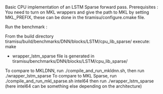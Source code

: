 Basic CPU implementation of an LSTM Sparse forward pass.
Prerequisites :
    You need to turn on MKL wrappers and give the path to MKL by setting MKL_PREFIX, these can be done in the tiramisu/configure.cmake file.

Run the benchmark :

  From the build directory tiramisu/build/benchmarks/DNN/blocks/LSTM/cpu_lib_sparse/ execute:
    make

  - wrapper_lstm_sparse file is generated in tiramisu/benchmarks/DNN/blocks/LSTM/cpu_lib_sparse/

  To compare to MKLDNN, run ./compile_and_run_mkldnn.sh, then run ./wrapper_lstm_sparse
  To compare to MKL Sparse, run ./compile_and_run_mkl_sparse.sh intel64 then run ./wrapper_lstm_sparse (here intel64 can be something else depending on the architecture) 
